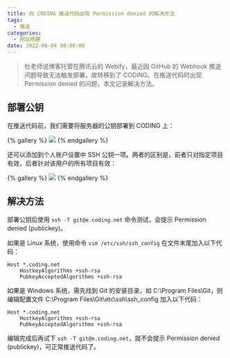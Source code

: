 ```yaml
---
title: 向 CODING 推送代码出现 Permission denied 的解决方法
tags:
  - 推送
categories:
  - 网站搭建
date: 2022-06-04 00:00:00
---
```


> 杜老师说博客托管在腾讯云的 Webify，最近因 GitHub 的 Webhook 推送问题导致无法触发部署，故转移到了 CODING。在推送代码时出现 Permission denied 的问题，本文记录解决方法。

<!-- more -->

## 部署公钥

在推送代码前，我们需要将服务器的公钥部署到 CODING 上：

{% gallery %}
![](https://cdn.dusays.com/2022/06/470-1.jpg)
{% endgallery %}

还可以添加到个人账户设置中 SSH 公钥一项。两者的区别是，前者只对指定项目有效，后者针对该用户的所有项目有效：

{% gallery %}
![](https://cdn.dusays.com/2022/06/470-2.jpg)
{% endgallery %}

## 解决方法

部署公钥后使用 `ssh -T git@e.coding.net` 命令测试，会提示 Permission denied (publickey)。

如果是 Linux 系统，使用命令 `vim /etc/ssh/ssh_config` 在文件末尾加入以下代码：

```
Host *.coding.net
    HostkeyAlgorithms +ssh-rsa
    PubkeyAcceptedAlgorithms +ssh-rsa
```

如果是 Windows 系统，需先找到 Git 的安装目录，如 C:\Program Files\Git，则编辑配置文件 C:\Program Files\Git\etc\ssh\ssh_config 加入以下代码：

```
Host *.coding.net
    HostkeyAlgorithms +ssh-rsa
    PubkeyAcceptedAlgorithms +ssh-rsa
```

编辑完成后再试下 `ssh -T git@e.coding.net`，就不会提示 Permission denied (publickey)，可正常推送代码了。